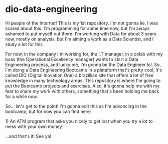 # dio-data-engineering
<p>Hi people of the Internet! This is my 1st repository. I'm not gonna lie, I was scared about this. I'm programming for some time now, but I'm aways ashamed to put myself out there. I'm working with Data for about 3 years now, mostly on analysis, but I'm aiming a work as a Data Scientist, and I study a lot for this.</p>
<p>For now, in the company I'm working for, the I.T manager, in a colab with my boss (the Operational Excellency manager) wants to start a Data Engineering process, and lucky me, I'm gonna be the Data Engineer lol. So, I'm doing a Data Engineering Bootcamp in a plataform that's pretty cool, it's called DIO (Digital Inovation One) a brazillian site that offers a lot of free knowledge in many technology areas. This repository is where I'm going to put the Bootcamp projects and exercises. Also, it's gonna help me with my fear to share my work with others, something that's been holding me back for a while now.</p>
<p>So... let's get to the point! I'm gonna edit this as I'm advancing in the bootcamp, but for now you can find here:</p>

<p> 1) An ATM program that asks you nicely to get lost when you try a lot to mess with your own money </p>

<p>...and that's it! See ya!</p>
